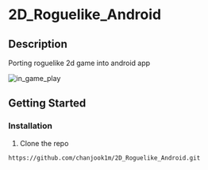 # 2D_Roguelike_Android

## Description

Porting roguelike 2d game into android app

![in_game_play](https://user-images.githubusercontent.com/27846824/143024625-c2014271-8030-4e65-97bd-6a2eca6f30ad.gif)


## Getting Started

### Installation
1. Clone the repo

```code 
https://github.com/chanjook1m/2D_Roguelike_Android.git
```
